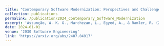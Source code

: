 ```yaml
---
title: "Contemporary Software Modernization: Perspectives and Challenges to Deal with Legacy Systems"
collection: publications
permalink: /publication/2024_Contemporary_Software_Modernization
excerpt: 'Assunção, W. K. G., Marchezan, L., Egyed, A., & Ramler, R. (2030 Software Engineering 2024). Contemporary Software Modernization: Perspectives and Challenges to Deal with Legacy Systems.'
date: 2024-01-01
venue: '2030 Software Engineering'
link: 'https://arxiv.org/abs/2407.04017'
---
```

